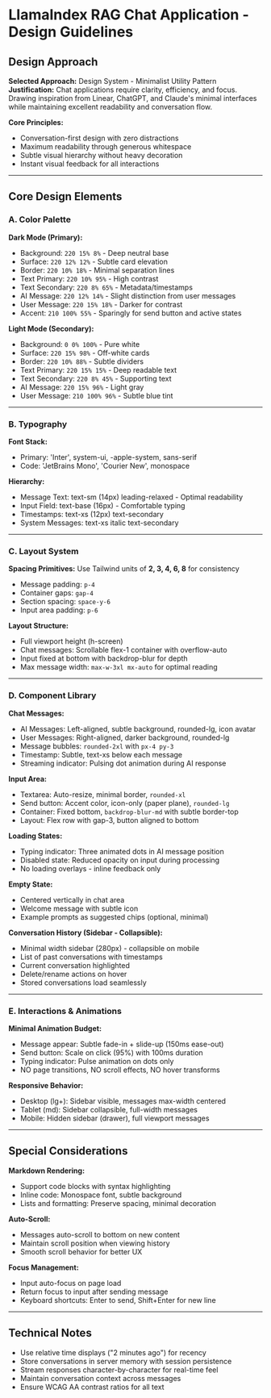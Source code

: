 # LlamaIndex RAG Chat Application - Design Guidelines

## Design Approach

**Selected Approach:** Design System - Minimalist Utility Pattern  
**Justification:** Chat applications require clarity, efficiency, and focus. Drawing inspiration from Linear, ChatGPT, and Claude's minimal interfaces while maintaining excellent readability and conversation flow.

**Core Principles:**
- Conversation-first design with zero distractions
- Maximum readability through generous whitespace
- Subtle visual hierarchy without heavy decoration
- Instant visual feedback for all interactions

---

## Core Design Elements

### A. Color Palette

**Dark Mode (Primary):**
- Background: `220 15% 8%` - Deep neutral base
- Surface: `220 12% 12%` - Subtle card elevation
- Border: `220 10% 18%` - Minimal separation lines
- Text Primary: `220 10% 95%` - High contrast
- Text Secondary: `220 8% 65%` - Metadata/timestamps
- AI Message: `220 12% 14%` - Slight distinction from user messages
- User Message: `220 15% 18%` - Darker for contrast
- Accent: `210 100% 55%` - Sparingly for send button and active states

**Light Mode (Secondary):**
- Background: `0 0% 100%` - Pure white
- Surface: `220 15% 98%` - Off-white cards
- Border: `220 10% 88%` - Subtle dividers
- Text Primary: `220 15% 15%` - Deep readable text
- Text Secondary: `220 8% 45%` - Supporting text
- AI Message: `220 15% 96%` - Light gray
- User Message: `210 100% 96%` - Subtle blue tint

---

### B. Typography

**Font Stack:**
- Primary: 'Inter', system-ui, -apple-system, sans-serif
- Code: 'JetBrains Mono', 'Courier New', monospace

**Hierarchy:**
- Message Text: text-sm (14px) leading-relaxed - Optimal readability
- Input Field: text-base (16px) - Comfortable typing
- Timestamps: text-xs (12px) text-secondary
- System Messages: text-xs italic text-secondary

---

### C. Layout System

**Spacing Primitives:** Use Tailwind units of **2, 3, 4, 6, 8** for consistency
- Message padding: `p-4` 
- Container gaps: `gap-4`
- Section spacing: `space-y-6`
- Input area padding: `p-6`

**Layout Structure:**
- Full viewport height (h-screen)
- Chat messages: Scrollable flex-1 container with overflow-auto
- Input fixed at bottom with backdrop-blur for depth
- Max message width: `max-w-3xl mx-auto` for optimal reading

---

### D. Component Library

**Chat Messages:**
- AI Messages: Left-aligned, subtle background, rounded-lg, icon avatar
- User Messages: Right-aligned, darker background, rounded-lg  
- Message bubbles: `rounded-2xl` with `px-4 py-3`
- Timestamp: Subtle, text-xs below each message
- Streaming indicator: Pulsing dot animation during AI response

**Input Area:**
- Textarea: Auto-resize, minimal border, `rounded-xl`
- Send button: Accent color, icon-only (paper plane), `rounded-lg`
- Container: Fixed bottom, `backdrop-blur-md` with subtle border-top
- Layout: Flex row with gap-3, button aligned to bottom

**Loading States:**
- Typing indicator: Three animated dots in AI message position
- Disabled state: Reduced opacity on input during processing
- No loading overlays - inline feedback only

**Empty State:**
- Centered vertically in chat area
- Welcome message with subtle icon
- Example prompts as suggested chips (optional, minimal)

**Conversation History (Sidebar - Collapsible):**
- Minimal width sidebar (280px) - collapsible on mobile
- List of past conversations with timestamps
- Current conversation highlighted
- Delete/rename actions on hover
- Stored conversations load seamlessly

---

### E. Interactions & Animations

**Minimal Animation Budget:**
- Message appear: Subtle fade-in + slide-up (150ms ease-out)
- Send button: Scale on click (95%) with 100ms duration
- Typing indicator: Pulse animation on dots only
- NO page transitions, NO scroll effects, NO hover transforms

**Responsive Behavior:**
- Desktop (lg+): Sidebar visible, messages max-width centered
- Tablet (md): Sidebar collapsible, full-width messages
- Mobile: Hidden sidebar (drawer), full viewport messages

---

## Special Considerations

**Markdown Rendering:**
- Support code blocks with syntax highlighting
- Inline code: Monospace font, subtle background
- Lists and formatting: Preserve spacing, minimal decoration

**Auto-Scroll:**
- Messages auto-scroll to bottom on new content
- Maintain scroll position when viewing history
- Smooth scroll behavior for better UX

**Focus Management:**
- Input auto-focus on page load
- Return focus to input after sending message
- Keyboard shortcuts: Enter to send, Shift+Enter for new line

---

## Technical Notes

- Use relative time displays ("2 minutes ago") for recency
- Store conversations in server memory with session persistence
- Stream responses character-by-character for real-time feel
- Maintain conversation context across messages
- Ensure WCAG AA contrast ratios for all text